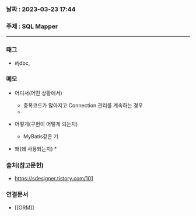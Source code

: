 ### 날짜 : 2023-03-23 17:44
### 주제 : SQL Mapper
---
### 태그
* #jdbc, 

### 메모
* 어디서(어떤 상황에서)
	* 중복코드가 많아지고 Connection 관리를 계속하는 경우
	* 
	
* 어떻게(구현이 어떻게 되는지)
	* MyBatis같은 기

* 왜(왜 사용되는지)
	* 

### 출처(참고문헌)
-  https://sdesigner.tistory.com/101

### 연결문서
- [[ORM]]